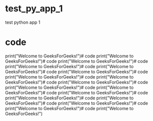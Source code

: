 # test_py_app_1
test python app 1
# code
print("Welcome to GeeksForGeeks!")# code
print("Welcome to GeeksForGeeks!")# code
print("Welcome to GeeksForGeeks!")# code
print("Welcome to GeeksForGeeks!")# code
print("Welcome to GeeksForGeeks!")# code
print("Welcome to GeeksForGeeks!")# code
print("Welcome to GeeksForGeeks!")# code
print("Welcome to GeeksForGeeks!")# code
print("Welcome to GeeksForGeeks!")# code
print("Welcome to GeeksForGeeks!")# code
print("Welcome to GeeksForGeeks!")# code
print("Welcome to GeeksForGeeks!")# code
print("Welcome to GeeksForGeeks!")# code
print("Welcome to GeeksForGeeks!")# code
print("Welcome to GeeksForGeeks!")# code
print("Welcome to GeeksForGeeks!")# code
print("Welcome to GeeksForGeeks!")


